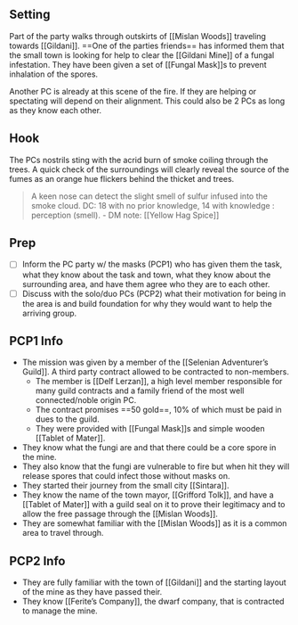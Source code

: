 
## Setting
Part of the party walks through outskirts of [[Mislan Woods]] traveling towards [[Gildani]]. ==One of the parties friends== has informed them that the small town is looking for help to clear the [[Gildani Mine]] of a fungal infestation. They have been given a set of [[Fungal Mask]]s to prevent inhalation of the spores.

Another PC is already at this scene of the fire. If they are helping or spectating will depend on their alignment. This could also be 2 PCs as long as they know each other.
## Hook
The PCs nostrils sting with the acrid burn of smoke coiling through the trees. A quick check of the surroundings will clearly reveal the source of the fumes as an orange hue flickers behind the thicket and trees.
>A keen nose can detect the slight smell of sulfur infused into the smoke cloud. DC: 18 with no prior knowledge, 14 with knowledge : perception (smell). - DM note: [[Yellow Hag Spice]]
## Prep
- [ ] Inform the PC party w/ the masks (PCP1) who has given them the task, what they know about the task and town, what they know about the surrounding area, and have them agree who they are to each other.
- [ ] Discuss with the solo/duo PCs (PCP2) what their motivation for being in the area is and build foundation for why they would want to help the arriving group.
## PCP1 Info
- The mission was given by a member of the [[Selenian Adventurer’s Guild]]. A third party contract allowed to be contracted to non-members.
	- The member is [[Delf Lerzan]], a high level member responsible for many guild contracts and a family friend of the most well connected/noble origin PC.
	- The contract promises ==50 gold==, 10% of which must be paid in dues to the guild.
	- They were provided with [[Fungal Mask]]s and simple wooden [[Tablet of Mater]].
- They know what the fungi are and that there could be a core spore in the mine.
- They also know that the fungi are vulnerable to fire but when hit they will release spores that could infect those without masks on.
- They started their journey from the small city [[Sintara]].
- They know the name of the town mayor, [[Grifford Tolk]], and have a [[Tablet of Mater]] with a guild seal on it to prove their legitimacy and to allow the free passage through the [[Mislan Woods]].
- They are somewhat familiar with the [[Mislan Woods]] as it is a common area to travel through.
## PCP2 Info
- They are fully familiar with the town of [[Gildani]] and the starting layout of the mine as they have passed their.
- They know [[Ferite’s Company]], the dwarf company, that is contracted to manage the mine.